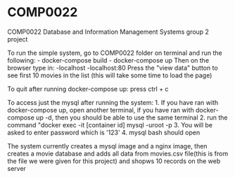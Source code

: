 # COMP0022
COMP0022 Database and Information Management Systems group 2 project

To run the simple system, go to COMP0022 folder on terminal and run the following: - docker-compose build
                                                                                   - docker-compose up 
Then on the browser type in: -localhost
                             -localhost:80
Press the "view data" button to see first 10 movies in the list (this will take some time to load the page)

To quit after running docker-compose up: press ctrl + c

To access just the mysql after running the system: 1. If you have ran with docker-compose up, open another terminal, if you have ran with     docker-compose up -d, then you should be able to use the same terminal
                                                   2. run the command "docker exec -it [container id] mysql -uroot -p 
                                                   3. You will be asked to enter password which is '123'
                                                   4. mysql bash should open

The system currently creates a mysql image and a nginx image, then creates a movie database and adds all data from movies.csv file(this is from the file we were given for this project) and shopws 10 records on the web server

